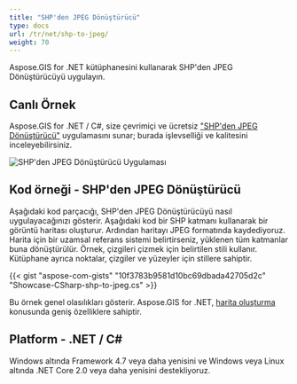 ```yaml
---
title: "SHP'den JPEG Dönüştürücü"
type: docs
url: /tr/net/shp-to-jpeg/
weight: 70
---
```


Aspose.GIS for .NET kütüphanesini kullanarak SHP'den JPEG Dönüştürücüyü uygulayın.

## **Canlı Örnek**

Aspose.GIS for .NET / C#, size çevrimiçi ve ücretsiz ["SHP'den JPEG Dönüştürücü"](https://products.aspose.app/gis/viewer/shp-to-jpeg) uygulamasını sunar; burada işlevselliği ve kalitesini inceleyebilirsiniz.

![SHP'den JPEG Dönüştürücü Uygulaması](viewer.png)

## **Kod örneği - SHP'den JPEG Dönüştürücü**

Aşağıdaki kod parçacığı, SHP'den JPEG Dönüştürücüyü nasıl uygulayacağınızı gösterir. Aşağıdaki kod bir SHP katmanı kullanarak bir görüntü haritası oluşturur. Ardından haritayı JPEG formatında kaydediyoruz. Harita için bir uzamsal referans sistemi belirtirseniz, yüklenen tüm katmanlar buna dönüştürülür.
Örnek, çizgileri çizmek için belirtilen stili kullanır. Kütüphane ayrıca noktalar, çizgiler ve yüzeyler için stillere sahiptir.

{{< gist "aspose-com-gists" "10f3783b9581d10bc69dbada42705d2c" "Showcase-CSharp-shp-to-jpeg.cs" >}}

Bu örnek genel olasılıkları gösterir. Aspose.GIS for .NET, [harita oluşturma](https://docs.aspose.com/gis/net/map-rendering/) konusunda geniş özelliklere sahiptir.

## **Platform - .NET / C#**

Windows altında Framework 4.7 veya daha yenisini ve Windows veya Linux altında .NET Core 2.0 veya daha yenisini destekliyoruz.
